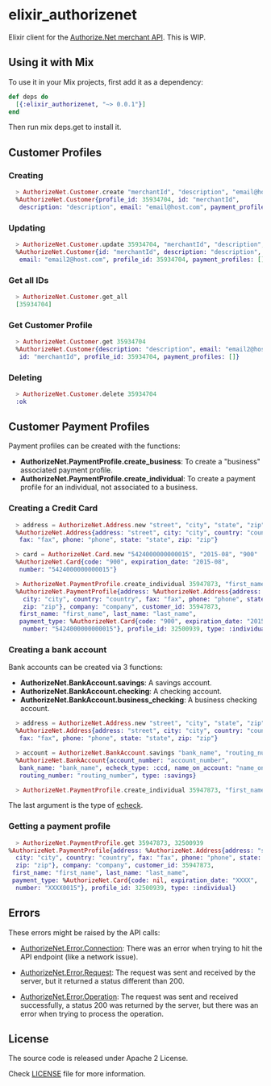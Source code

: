 elixir_authorizenet
===================

Elixir client for the [Authorize.Net merchant API](http://developer.authorize.net/api/reference/index.html).
This is WIP.

## Using it with Mix

To use it in your Mix projects, first add it as a dependency:

```elixir
def deps do
  [{:elixir_authorizenet, "~> 0.0.1"}]
end
```
Then run mix deps.get to install it.

## Customer Profiles

### Creating
```elixir
  > AuthorizeNet.Customer.create "merchantId", "description", "email@host.com"
  %AuthorizeNet.Customer{profile_id: 35934704, id: "merchantId",
   description: "description", email: "email@host.com", payment_profiles: []}
```

### Updating
```elixir
  > AuthorizeNet.Customer.update 35934704, "merchantId", "description", "email2@host.com"
  %AuthorizeNet.Customer{id: "merchantId", description: "description",
   email: "email2@host.com", profile_id: 35934704, payment_profiles: []}
```

### Get all IDs
```elixir
  > AuthorizeNet.Customer.get_all
  [35934704]
```

### Get Customer Profile
```elixir
  > AuthorizeNet.Customer.get 35934704
  %AuthorizeNet.Customer{description: "description", email: "email2@host.com",
   id: "merchantId", profile_id: 35934704, payment_profiles: []}
```

### Deleting
```elixir
  > AuthorizeNet.Customer.delete 35934704
  :ok
```

## Customer Payment Profiles

Payment profiles can be created with the functions:

 * **AuthorizeNet.PaymentProfile.create_business**: To create a "business" associated payment profile.
 * **AuthorizeNet.PaymentProfile.create_individual**: To create a payment profile for an individual, not associated to a business.

### Creating a Credit Card
```elixir
  > address = AuthorizeNet.Address.new "street", "city", "state", "zip", "country", "phone", "fax"
  %AuthorizeNet.Address{address: "street", city: "city", country: "country",
   fax: "fax", phone: "phone", state: "state", zip: "zip"}

  > card = AuthorizeNet.Card.new "5424000000000015", "2015-08", "900"
  %AuthorizeNet.Card{code: "900", expiration_date: "2015-08",
   number: "5424000000000015"}

  > AuthorizeNet.PaymentProfile.create_individual 35947873, "first_name", "last_name", "company", address, card
  %AuthorizeNet.PaymentProfile{address: %AuthorizeNet.Address{address: "street",
    city: "city", country: "country", fax: "fax", phone: "phone", state: "state",
    zip: "zip"}, company: "company", customer_id: 35947873,
   first_name: "first_name", last_name: "last_name",
   payment_type: %AuthorizeNet.Card{code: "900", expiration_date: "2015-08",
    number: "5424000000000015"}, profile_id: 32500939, type: :individual}
```

### Creating a bank account
Bank accounts can be created via 3 functions:

 * **AuthorizeNet.BankAccount.savings**: A savings account.
 * **AuthorizeNet.BankAccount.checking**: A checking account.
 * **AuthorizeNet.BankAccount.business_checking**: A business checking account.

```elixir
  > address = AuthorizeNet.Address.new "street", "city", "state", "zip", "country", "phone", "fax"
  %AuthorizeNet.Address{address: "street", city: "city", country: "country",
   fax: "fax", phone: "phone", state: "state", zip: "zip"}

  > account = AuthorizeNet.BankAccount.savings "bank_name", "routing_number", "account_number", "name_on_account", :ccd
  %AuthorizeNet.BankAccount{account_number: "account_number",
   bank_name: "bank_name", echeck_type: :ccd, name_on_account: "name_on_account",
   routing_number: "routing_number", type: :savings}

  > AuthorizeNet.PaymentProfile.create_individual 35947873, "first_name", "last_name", "company", address, account
```

The last argument is the type of [echeck](https://www.authorize.net/support/CNP/helpfiles/Miscellaneous/Pop-up_Terms/ALL/eCheck.Net_Type.htm).

### Getting a payment profile
```elixir
  > AuthorizeNet.PaymentProfile.get 35947873, 32500939
%AuthorizeNet.PaymentProfile{address: %AuthorizeNet.Address{address: "street",
  city: "city", country: "country", fax: "fax", phone: "phone", state: "state",
  zip: "zip"}, company: "company", customer_id: 35947873,
 first_name: "first_name", last_name: "last_name",
 payment_type: %AuthorizeNet.Card{code: nil, expiration_date: "XXXX",
  number: "XXXX0015"}, profile_id: 32500939, type: :individual}
```

## Errors

These errors might be raised by the API calls:

 * [AuthorizeNet.Error.Connection](https://github.com/marcelog/elixir_authorizenet/blob/master/lib/elixir_authorizenet/error/connection_error.ex): There was an error when trying to hit the API endpoint (like a network issue).

 * [AuthorizeNet.Error.Request](https://github.com/marcelog/elixir_authorizenet/blob/master/lib/elixir_authorizenet/error/request_error.ex): The request was sent and received by the server, but it returned a status different than 200.

 * [AuthorizeNet.Error.Operation](https://github.com/marcelog/elixir_authorizenet/blob/master/lib/elixir_authorizenet/error/operation_error.ex): The request was sent and received successfully, a status 200 was returned by the server, but there was an error when trying to process the operation.

## License
The source code is released under Apache 2 License.

Check [LICENSE](https://github.com/marcelog/elixir_authorizenet/blob/master/LICENSE) file for more information.
